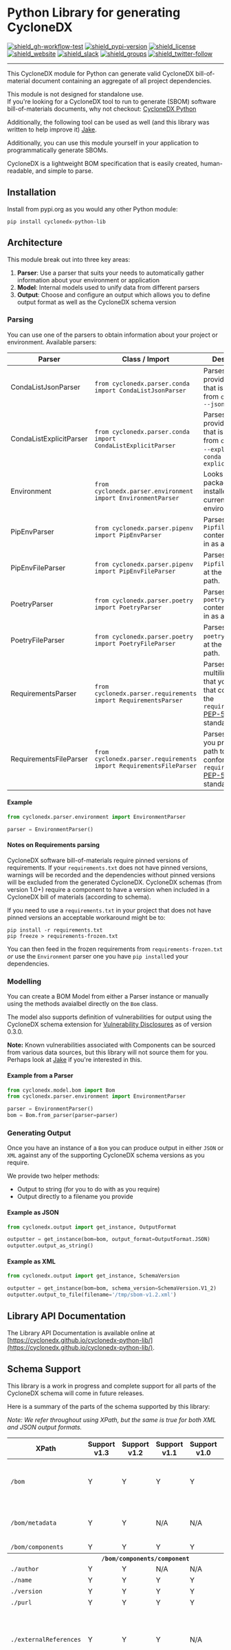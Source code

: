 # Python Library for generating CycloneDX

[![shield_gh-workflow-test]][link_gh-workflow-test]
[![shield_pypi-version]][link_pypi]
[![shield_license]][license_file]  
[![shield_website]][link_website]
[![shield_slack]][link_slack]
[![shield_groups]][link_discussion]
[![shield_twitter-follow]][link_twitter]

----

This CycloneDX module for Python can generate valid CycloneDX bill-of-material document containing an aggregate of all
project dependencies.

This module is not designed for standalone use.  
If you're looking for a CycloneDX tool to run to generate (SBOM) software bill-of-materials documents, why not checkout: [CycloneDX Python][cyclonedx-python]

Additionally, the following tool can be used as well (and this library was written to help improve it) [Jake][jake].

Additionally, you can use this module yourself in your application to programmatically generate SBOMs.

CycloneDX is a lightweight BOM specification that is easily created, human-readable, and simple to parse.

## Installation

Install from pypi.org as you would any other Python module:

```shell
pip install cyclonedx-python-lib
```

## Architecture

This module break out into three key areas:

1. **Parser**: Use a parser that suits your needs to automatically gather information about your environment or
   application
2. **Model**: Internal models used to unify data from different parsers
3. **Output**: Choose and configure an output which allows you to define output format as well as the CycloneDX schema
   version

### Parsing

You can use one of the parsers to obtain information about your project or environment. Available parsers:

| Parser | Class / Import | Description |
| ------- | ------ | ------ |
| CondaListJsonParser | `from cyclonedx.parser.conda import CondaListJsonParser` | Parses input provided as a `str` that is output from `conda list --json` |
| CondaListExplicitParser | `from cyclonedx.parser.conda import CondaListExplicitParser` | Parses input provided as a `str` that is output from `conda list --explicit` or `conda list --explicit --md5` |
| Environment | `from cyclonedx.parser.environment import EnvironmentParser` | Looks at the packaged installed in your current Python environment. |
| PipEnvParser | `from cyclonedx.parser.pipenv import PipEnvParser` | Parses `Pipfile.lock` content passed in as a string. |
| PipEnvFileParser | `from cyclonedx.parser.pipenv import PipEnvFileParser` | Parses the `Pipfile.lock` file at the supplied path. |
| PoetryParser | `from cyclonedx.parser.poetry import PoetryParser` | Parses `poetry.lock` content passed in as a string. |
| PoetryFileParser | `from cyclonedx.parser.poetry import PoetryFileParser` | Parses the `poetry.lock` file at the supplied path. |
| RequirementsParser | `from cyclonedx.parser.requirements import RequirementsParser` | Parses a multiline string that you provide that conforms to the `requirements.txt` [PEP-508] standard. |
| RequirementsFileParser | `from cyclonedx.parser.requirements import RequirementsFileParser` | Parses a file that you provide the path to that conforms to the `requirements.txt` [PEP-508] standard. |

#### Example

```py
from cyclonedx.parser.environment import EnvironmentParser

parser = EnvironmentParser()
```

#### Notes on Requirements parsing

CycloneDX software bill-of-materials require pinned versions of requirements. If your `requirements.txt` does not have
pinned versions, warnings will be recorded and the dependencies without pinned versions will be excluded from the
generated CycloneDX. CycloneDX schemas (from version 1.0+) require a component to have a version when included in a
CycloneDX bill of materials (according to schema).

If you need to use a `requirements.txt` in your project that does not have pinned versions an acceptable workaround
might be to:

```shell
pip install -r requirements.txt
pip freeze > requirements-frozen.txt
```

You can then feed in the frozen requirements from `requirements-frozen.txt` _or_ use the `Environment` parser one you
have `pip install`ed your dependencies.

### Modelling

You can create a BOM Model from either a Parser instance or manually using the methods avaialbel directly on the `Bom` class.

The model also supports definition of vulnerabilities for output using the CycloneDX schema extension for
[Vulnerability Disclosures](https://cyclonedx.org/use-cases/#vulnerability-disclosure) as of version 0.3.0.

**Note:** Known vulnerabilities associated with Components can be sourced from various data sources, but this library
will not source them for you. Perhaps look at [Jake][jake] if you're interested in this.

#### Example from a Parser

```py
from cyclonedx.model.bom import Bom
from cyclonedx.parser.environment import EnvironmentParser

parser = EnvironmentParser()
bom = Bom.from_parser(parser=parser)
```

### Generating Output

Once you have an instance of a `Bom` you can produce output in either `JSON` or `XML` against any of the supporting CycloneDX schema versions as you require.

We provide two helper methods:

* Output to string (for you to do with as you require)
* Output directly to a filename you provide

#### Example as JSON

```py
from cyclonedx.output import get_instance, OutputFormat

outputter = get_instance(bom=bom, output_format=OutputFormat.JSON)
outputter.output_as_string()
```

#### Example as XML

```py
from cyclonedx.output import get_instance, SchemaVersion

outputter = get_instance(bom=bom, schema_version=SchemaVersion.V1_2)
outputter.output_to_file(filename='/tmp/sbom-v1.2.xml')
```

## Library API Documentation

The Library API Documentation is available online at [https://cyclonedx.github.io/cyclonedx-python-lib/](https://cyclonedx.github.io/cyclonedx-python-lib/).

## Schema Support

This library is a work in progress and complete support for all parts of the CycloneDX schema will come in future releases.

Here is a summary of the parts of the schema supported by this library:

_Note: We refer throughout using XPath, but the same is true for both XML and JSON output formats._

<table width="100%">
   <thead>
      <tr>
         <th>XPath</th>
         <th>Support v1.3</th>
         <th>Support v1.2</th>
         <th>Support v1.1</th>
         <th>Support v1.0</th>
         <th>Notes</th>
      </tr>
   </thead>
   <tbody>
      <tr>
         <td><code>/bom</code></td>
         <td>Y</td><td>Y</td><td>Y</td><td>Y</td>
         <td>
            This is the root element and is supported with all it's defined attributes.
         </td>
      </tr>
      <tr>
         <td><code>/bom/metadata</code></td>
         <td>Y</td><td>Y</td><td>N/A</td><td>N/A</td>
         <td>
            <code>timestamp</code> and <code>tools</code> are currently supported 
         </td>
      </tr>
      <tr>
         <td><code>/bom/components</code></td>
         <td>Y</td><td>Y</td><td>Y</td><td>Y</td>
         <td>&nbsp;</td>
      </tr>
      <tr>
         <th colspan="6"><strong><code>/bom/components/component</code></strong></th>
      </tr>
      <tr>
         <td><code>./author</code></td>
         <td>Y</td><td>Y</td><td>N/A</td><td>N/A</td>
         <td>&nbsp;</td>
      </tr>
      <tr>
         <td><code>./name</code></td>
         <td>Y</td><td>Y</td><td>Y</td><td>Y</td>
         <td>&nbsp;</td>
      </tr>
      <tr>
         <td><code>./version</code></td>
         <td>Y</td><td>Y</td><td>Y</td><td>Y</td>
         <td>&nbsp;</td>
      </tr>
      <tr>
         <td><code>./purl</code></td>
         <td>Y</td><td>Y</td><td>Y</td><td>Y</td>
         <td>&nbsp;</td>
      </tr>
      <tr>
         <td><code>./externalReferences</code></td>
         <td>Y</td><td>Y</td><td>Y</td><td>N/A</td>
         <td>Not all Parsers have this information. It will be populated where there is information available.</td>
      </tr>
      <tr>
         <td><code>./hashes</code></td>
         <td>Y</td><td>Y</td><td>Y</td><td>Y</td>
         <td>
            These are supported when programmatically creating a <code>Bom</code> - these will not currently be 
            automatically populated when using a <code>Parser</code>.
         </td>
      </tr>
   </tbody>
</table>

### Notes on Schema Support

* N/A is where the CycloneDX standard does not include this
* If the table above does not refer to an element, it is not currently supported

## Python Support

We endeavour to support all functionality for all [current actively supported Python versions](https://www.python.org/downloads/).
However, some features may not be possible/present in older Python versions due to their lack of support.

## Changelog

See our [CHANGELOG][chaneglog_file].

## Copyright & License

CycloneDX Python Lib is Copyright (c) OWASP Foundation. All Rights Reserved.  
Permission to modify and redistribute is granted under the terms of the Apache 2.0 license.  
See the [LICENSE][license_file] file for the full license.

[cyclonedx-python]: https://github.com/CycloneDX/cyclonedx-python
[jake]: https://github.com/sonatype-nexus-community/jake

[chaneglog_file]: https://github.com/CycloneDX/cyclonedx-python-lib/blob/master/CHANGELOG.md
[license_file]: https://github.com/CycloneDX/cyclonedx-python-lib/blob/master/LICENSE

[shield_gh-workflow-test]: https://img.shields.io/github/workflow/status/CycloneDX/cyclonedx-python-lib/Python%20CI/main?logo=GitHub&logoColor=white "build"
[shield_pypi-version]: https://img.shields.io/pypi/v/cyclonedx-python-lib?logo=Python&logoColor=white&label=PyPI "PyPI"
[shield_license]: https://img.shields.io/github/license/CycloneDX/cyclonedx-python-lib "license"
[shield_website]: https://img.shields.io/badge/https://-cyclonedx.org-blue.svg "homepage"
[shield_slack]: https://img.shields.io/badge/slack-join-blue?logo=Slack&logoColor=white "slack join"
[shield_groups]: https://img.shields.io/badge/discussion-groups.io-blue.svg "groups discussion"
[shield_twitter-follow]: https://img.shields.io/badge/Twitter-follow-blue?logo=Twitter&logoColor=white "twitter follow"
[link_gh-workflow-test]: https://github.com/CycloneDX/cyclonedx-python-lib/actions/workflows/poetry.yml?query=branch%3Amain
[link_pypi]: https://pypi.org/project/cyclonedx-python-lib/
[link_website]: https://cyclonedx.org/
[link_slack]: https://cyclonedx.org/slack/invite
[link_discussion]: https://groups.io/g/CycloneDX
[link_twitter]: https://twitter.com/CycloneDX_Spec

[PEP-508]: https://www.python.org/dev/peps/pep-0508/
